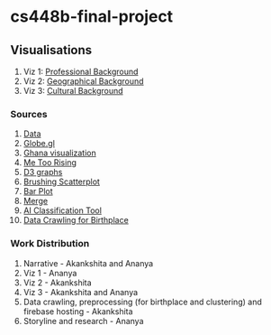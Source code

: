 # cs448b-final-project

## Visualisations
1. Viz 1: [Professional Background](https://cs448b-final-project-eeb9e.web.app/professions.html)
2. Viz 2: [Geographical Background](https://cs448b-final-project-eeb9e.web.app/birthplaces.html)
3. Viz 3: [Cultural Background](https://cs448b-final-project-eeb9e.web.app/scatterplot.html)

### Sources
1. [Data](https://www.kaggle.com/rounakbanik/the-movies-dataset)
2. [Globe.gl](https://github.com/vasturiano/globe.gl)
3. [Ghana visualization](https://ghanadatastuff.com/post/comtradr_data_in_javascript/)
4. [Me Too Rising](https://metoorising.withgoogle.com/)
5. [D3 graphs](https://d3-graph-gallery.com/scatter.html)
6. [Brushing Scatterplot](https://d3-graph-gallery.com/graph/interactivity_brush.html)
7. [Bar Plot](https://d3-graph-gallery.com/barplot)
8. [Merge](https://stackoverflow.com/questions/47066905/d3-merge-function) 
9. [AI Classification Tool](ai-classification.py)
10. [Data Crawling for Birthplace](data-preprocess)

### Work Distribution 
1. Narrative - Akankshita and Ananya
2. Viz 1 - Ananya
3. Viz 2 - Akankshita
4. Viz 3 - Akankshita and Ananya 
5. Data crawling, preprocessing (for birthplace and clustering) and firebase hosting - Akankshita
6. Storyline and research - Ananya
